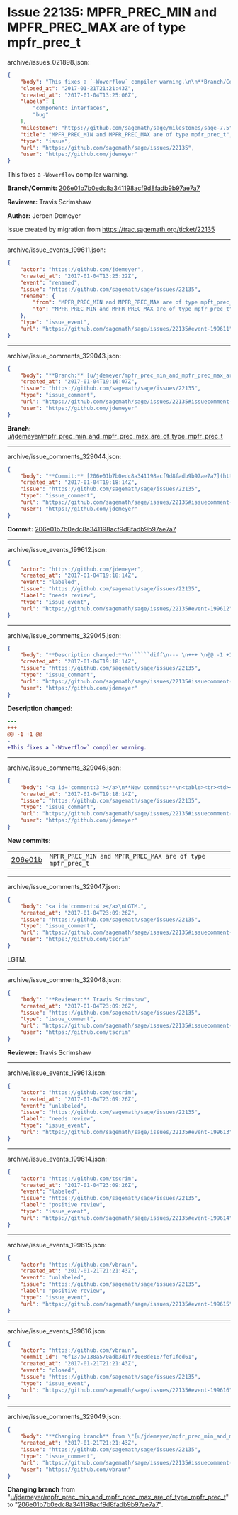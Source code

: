 # Issue 22135: MPFR_PREC_MIN and MPFR_PREC_MAX are of type mpfr_prec_t

archive/issues_021898.json:
```json
{
    "body": "This fixes a `-Woverflow` compiler warning.\n\n**Branch/Commit:** [206e01b7b0edc8a341198acf9d8fadb9b97ae7a7](https://github.com/sagemath/sagetrac-mirror/commit/206e01b7b0edc8a341198acf9d8fadb9b97ae7a7)\n\n**Reviewer:** Travis Scrimshaw\n\n**Author:** Jeroen Demeyer\n\nIssue created by migration from https://trac.sagemath.org/ticket/22135\n\n",
    "closed_at": "2017-01-21T21:21:43Z",
    "created_at": "2017-01-04T13:25:06Z",
    "labels": [
        "component: interfaces",
        "bug"
    ],
    "milestone": "https://github.com/sagemath/sage/milestones/sage-7.5",
    "title": "MPFR_PREC_MIN and MPFR_PREC_MAX are of type mpfr_prec_t",
    "type": "issue",
    "url": "https://github.com/sagemath/sage/issues/22135",
    "user": "https://github.com/jdemeyer"
}
```
This fixes a `-Woverflow` compiler warning.

**Branch/Commit:** [206e01b7b0edc8a341198acf9d8fadb9b97ae7a7](https://github.com/sagemath/sagetrac-mirror/commit/206e01b7b0edc8a341198acf9d8fadb9b97ae7a7)

**Reviewer:** Travis Scrimshaw

**Author:** Jeroen Demeyer

Issue created by migration from https://trac.sagemath.org/ticket/22135





---

archive/issue_events_199611.json:
```json
{
    "actor": "https://github.com/jdemeyer",
    "created_at": "2017-01-04T13:25:22Z",
    "event": "renamed",
    "issue": "https://github.com/sagemath/sage/issues/22135",
    "rename": {
        "from": "MPFR_PREC_MIN and MPFR_PREC_MAX are of type mpft_prec_t",
        "to": "MPFR_PREC_MIN and MPFR_PREC_MAX are of type mpfr_prec_t"
    },
    "type": "issue_event",
    "url": "https://github.com/sagemath/sage/issues/22135#event-199611"
}
```



---

archive/issue_comments_329043.json:
```json
{
    "body": "**Branch:** [u/jdemeyer/mpfr_prec_min_and_mpfr_prec_max_are_of_type_mpfr_prec_t](https://github.com/sagemath/sagetrac-mirror/tree/u/jdemeyer/mpfr_prec_min_and_mpfr_prec_max_are_of_type_mpfr_prec_t)",
    "created_at": "2017-01-04T19:16:07Z",
    "issue": "https://github.com/sagemath/sage/issues/22135",
    "type": "issue_comment",
    "url": "https://github.com/sagemath/sage/issues/22135#issuecomment-329043",
    "user": "https://github.com/jdemeyer"
}
```

**Branch:** [u/jdemeyer/mpfr_prec_min_and_mpfr_prec_max_are_of_type_mpfr_prec_t](https://github.com/sagemath/sagetrac-mirror/tree/u/jdemeyer/mpfr_prec_min_and_mpfr_prec_max_are_of_type_mpfr_prec_t)



---

archive/issue_comments_329044.json:
```json
{
    "body": "**Commit:** [206e01b7b0edc8a341198acf9d8fadb9b97ae7a7](https://github.com/sagemath/sagetrac-mirror/commit/206e01b7b0edc8a341198acf9d8fadb9b97ae7a7)",
    "created_at": "2017-01-04T19:18:14Z",
    "issue": "https://github.com/sagemath/sage/issues/22135",
    "type": "issue_comment",
    "url": "https://github.com/sagemath/sage/issues/22135#issuecomment-329044",
    "user": "https://github.com/jdemeyer"
}
```

**Commit:** [206e01b7b0edc8a341198acf9d8fadb9b97ae7a7](https://github.com/sagemath/sagetrac-mirror/commit/206e01b7b0edc8a341198acf9d8fadb9b97ae7a7)



---

archive/issue_events_199612.json:
```json
{
    "actor": "https://github.com/jdemeyer",
    "created_at": "2017-01-04T19:18:14Z",
    "event": "labeled",
    "issue": "https://github.com/sagemath/sage/issues/22135",
    "label": "needs review",
    "type": "issue_event",
    "url": "https://github.com/sagemath/sage/issues/22135#event-199612"
}
```



---

archive/issue_comments_329045.json:
```json
{
    "body": "**Description changed:**\n``````diff\n--- \n+++ \n@@ -1 +1 @@\n-\n+This fixes a `-Woverflow` compiler warning.\n``````\n",
    "created_at": "2017-01-04T19:18:14Z",
    "issue": "https://github.com/sagemath/sage/issues/22135",
    "type": "issue_comment",
    "url": "https://github.com/sagemath/sage/issues/22135#issuecomment-329045",
    "user": "https://github.com/jdemeyer"
}
```

**Description changed:**
``````diff
--- 
+++ 
@@ -1 +1 @@
-
+This fixes a `-Woverflow` compiler warning.
``````




---

archive/issue_comments_329046.json:
```json
{
    "body": "<a id='comment:3'></a>\n**New commits:**\n<table><tr><td><a href=\"https://github.com/sagemath/sagetrac-mirror/commit/206e01b7b0edc8a341198acf9d8fadb9b97ae7a7\">206e01b</a></td><td><code>MPFR_PREC_MIN and MPFR_PREC_MAX are of type mpfr_prec_t</code></td></tr></table>\n",
    "created_at": "2017-01-04T19:18:14Z",
    "issue": "https://github.com/sagemath/sage/issues/22135",
    "type": "issue_comment",
    "url": "https://github.com/sagemath/sage/issues/22135#issuecomment-329046",
    "user": "https://github.com/jdemeyer"
}
```

<a id='comment:3'></a>
**New commits:**
<table><tr><td><a href="https://github.com/sagemath/sagetrac-mirror/commit/206e01b7b0edc8a341198acf9d8fadb9b97ae7a7">206e01b</a></td><td><code>MPFR_PREC_MIN and MPFR_PREC_MAX are of type mpfr_prec_t</code></td></tr></table>




---

archive/issue_comments_329047.json:
```json
{
    "body": "<a id='comment:4'></a>\nLGTM.",
    "created_at": "2017-01-04T23:09:26Z",
    "issue": "https://github.com/sagemath/sage/issues/22135",
    "type": "issue_comment",
    "url": "https://github.com/sagemath/sage/issues/22135#issuecomment-329047",
    "user": "https://github.com/tscrim"
}
```

<a id='comment:4'></a>
LGTM.



---

archive/issue_comments_329048.json:
```json
{
    "body": "**Reviewer:** Travis Scrimshaw",
    "created_at": "2017-01-04T23:09:26Z",
    "issue": "https://github.com/sagemath/sage/issues/22135",
    "type": "issue_comment",
    "url": "https://github.com/sagemath/sage/issues/22135#issuecomment-329048",
    "user": "https://github.com/tscrim"
}
```

**Reviewer:** Travis Scrimshaw



---

archive/issue_events_199613.json:
```json
{
    "actor": "https://github.com/tscrim",
    "created_at": "2017-01-04T23:09:26Z",
    "event": "unlabeled",
    "issue": "https://github.com/sagemath/sage/issues/22135",
    "label": "needs review",
    "type": "issue_event",
    "url": "https://github.com/sagemath/sage/issues/22135#event-199613"
}
```



---

archive/issue_events_199614.json:
```json
{
    "actor": "https://github.com/tscrim",
    "created_at": "2017-01-04T23:09:26Z",
    "event": "labeled",
    "issue": "https://github.com/sagemath/sage/issues/22135",
    "label": "positive review",
    "type": "issue_event",
    "url": "https://github.com/sagemath/sage/issues/22135#event-199614"
}
```



---

archive/issue_events_199615.json:
```json
{
    "actor": "https://github.com/vbraun",
    "created_at": "2017-01-21T21:21:43Z",
    "event": "unlabeled",
    "issue": "https://github.com/sagemath/sage/issues/22135",
    "label": "positive review",
    "type": "issue_event",
    "url": "https://github.com/sagemath/sage/issues/22135#event-199615"
}
```



---

archive/issue_events_199616.json:
```json
{
    "actor": "https://github.com/vbraun",
    "commit_id": "6f137b7138a570adb3d1f7d0e8de187fef1fed61",
    "created_at": "2017-01-21T21:21:43Z",
    "event": "closed",
    "issue": "https://github.com/sagemath/sage/issues/22135",
    "type": "issue_event",
    "url": "https://github.com/sagemath/sage/issues/22135#event-199616"
}
```



---

archive/issue_comments_329049.json:
```json
{
    "body": "**Changing branch** from \"[u/jdemeyer/mpfr_prec_min_and_mpfr_prec_max_are_of_type_mpfr_prec_t](https://github.com/sagemath/sagetrac-mirror/tree/u/jdemeyer/mpfr_prec_min_and_mpfr_prec_max_are_of_type_mpfr_prec_t)\" to \"[206e01b7b0edc8a341198acf9d8fadb9b97ae7a7](https://github.com/sagemath/sagetrac-mirror/commit/206e01b7b0edc8a341198acf9d8fadb9b97ae7a7)\".",
    "created_at": "2017-01-21T21:21:43Z",
    "issue": "https://github.com/sagemath/sage/issues/22135",
    "type": "issue_comment",
    "url": "https://github.com/sagemath/sage/issues/22135#issuecomment-329049",
    "user": "https://github.com/vbraun"
}
```

**Changing branch** from "[u/jdemeyer/mpfr_prec_min_and_mpfr_prec_max_are_of_type_mpfr_prec_t](https://github.com/sagemath/sagetrac-mirror/tree/u/jdemeyer/mpfr_prec_min_and_mpfr_prec_max_are_of_type_mpfr_prec_t)" to "[206e01b7b0edc8a341198acf9d8fadb9b97ae7a7](https://github.com/sagemath/sagetrac-mirror/commit/206e01b7b0edc8a341198acf9d8fadb9b97ae7a7)".

